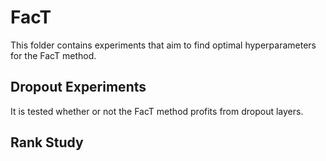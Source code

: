 # FacT
This folder contains experiments that aim to find optimal hyperparameters for the FacT method.
## Dropout Experiments
It is tested whether or not the FacT method profits from dropout layers. 


## Rank Study